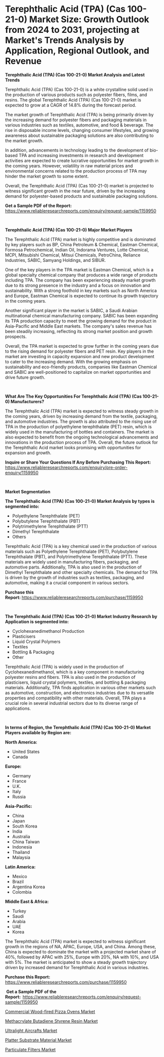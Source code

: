 <p><h1>Terephthalic Acid (TPA) (Cas 100-21-0) Market Size: Growth Outlook from 2024 to 2031, projecting at Market's Trends Analysis by Application, Regional Outlook, and Revenue</h1></p><p><strong>Terephthalic Acid (TPA) (Cas 100-21-0) Market Analysis and Latest Trends</strong></p>
<p><p>Terephthalic Acid (TPA) (Cas 100-21-0) is a white crystalline solid used in the production of various products such as polyester fibers, films, and resins. The global Terephthalic Acid (TPA) (Cas 100-21-0) market is expected to grow at a CAGR of 14.8% during the forecast period. </p><p>The market growth of Terephthalic Acid (TPA) is being primarily driven by the increasing demand for polyester fibers and packaging materials in various industries such as textiles, automotive, and food & beverage. The rise in disposable income levels, changing consumer lifestyles, and growing awareness about sustainable packaging solutions are also contributing to the market growth.</p><p>In addition, advancements in technology leading to the development of bio-based TPA and increasing investments in research and development activities are expected to create lucrative opportunities for market growth in the coming years. However, volatility in raw material prices and environmental concerns related to the production process of TPA may hinder the market growth to some extent.</p><p>Overall, the Terephthalic Acid (TPA) (Cas 100-21-0) market is projected to witness significant growth in the near future, driven by the increasing demand for polyester-based products and sustainable packaging solutions.</p></p>
<p><strong>Get a Sample PDF of the Report:&nbsp;</strong> <a href="https://www.reliableresearchreports.com/enquiry/request-sample/1159950">https://www.reliableresearchreports.com/enquiry/request-sample/1159950</a></p>
<p>&nbsp;</p>
<p><strong>Terephthalic Acid (TPA) (Cas 100-21-0) Major Market Players</strong></p>
<p><p>The Terephthalic Acid (TPA) market is highly competitive and is dominated by key players such as BP, China Petroleum & Chemical, Eastman Chemical, Formosa Petrochemical, Indian Oil, Indorama Ventures, Lotte Chemical, MCPI, Mitsubishi Chemical, Mitsui Chemicals, PetroChina, Reliance Industries, SABIC, Samyang Holdings, and SIBUR.</p><p>One of the key players in the TPA market is Eastman Chemical, which is a global specialty chemical company that produces a wide range of products including TPA. The company has been experiencing steady market growth due to its strong presence in the industry and a focus on innovation and sustainability. With a strong foothold in key markets such as North America and Europe, Eastman Chemical is expected to continue its growth trajectory in the coming years.</p><p>Another significant player in the market is SABIC, a Saudi Arabian multinational chemical manufacturing company. SABIC has been expanding its TPA production capacity to meet the growing demand for the product in Asia-Pacific and Middle East markets. The company's sales revenue has been steadily increasing, reflecting its strong market position and growth prospects.</p><p>Overall, the TPA market is expected to grow further in the coming years due to the rising demand for polyester fibers and PET resin. Key players in the market are investing in capacity expansion and new product development to cater to the increasing demand. With the growing emphasis on sustainability and eco-friendly products, companies like Eastman Chemical and SABIC are well-positioned to capitalize on market opportunities and drive future growth.</p></p>
<p>&nbsp;</p>
<p><strong>What Are The Key Opportunities For Terephthalic Acid (TPA) (Cas 100-21-0) Manufacturers?</strong></p>
<p><p>The Terephthalic Acid (TPA) market is expected to witness steady growth in the coming years, driven by increasing demand from the textile, packaging, and automotive industries. The growth is also attributed to the rising use of TPA in the production of polyethylene terephthalate (PET) resin, which is widely used in the manufacturing of bottles and containers. The market is also expected to benefit from the ongoing technological advancements and innovations in the production process of TPA. Overall, the future outlook for the Terephthalic Acid market looks promising with opportunities for expansion and growth.</p></p>
<p><strong>Inquire or Share Your Questions If Any Before Purchasing This Report:</strong> <a href="https://www.reliableresearchreports.com/enquiry/pre-order-enquiry/1159950">https://www.reliableresearchreports.com/enquiry/pre-order-enquiry/1159950</a></p>
<p>&nbsp;</p>
<p><strong>Market Segmentation</strong></p>
<p><strong>The Terephthalic Acid (TPA) (Cas 100-21-0) Market Analysis by types is segmented into:</strong></p>
<p><ul><li>Polyethylene Terephthalate (PET)</li><li>Polybutylene Terephthalate (PBT)</li><li>Polytrimethylene Terephthalate (PTT)</li><li>Dimethyl Terephthalate</li><li>Others</li></ul></p>
<p><p>Terephthalic Acid (TPA) is a key chemical used in the production of various materials such as Polyethylene Terephthalate (PET), Polybutylene Terephthalate (PBT), and Polytrimethylene Terephthalate (PTT). These materials are widely used in manufacturing fibers, packaging, and automotive parts. Additionally, TPA is also used in the production of Dimethyl Terephthalate and other specialty chemicals. The demand for TPA is driven by the growth of industries such as textiles, packaging, and automotive, making it a crucial component in various sectors.</p></p>
<p><strong>Purchase this Report:&nbsp;</strong><a href="https://www.reliableresearchreports.com/purchase/1159950">https://www.reliableresearchreports.com/purchase/1159950</a></p>
<p>&nbsp;</p>
<p><strong>The Terephthalic Acid (TPA) (Cas 100-21-0) Market Industry Research by Application is segmented into:</strong></p>
<p><ul><li>Cyclohexanedimethanol Production</li><li>Plasticisers</li><li>Liquid Crystal Polymers</li><li>Textiles</li><li>Bottling & Packaging</li><li>Other</li></ul></p>
<p><p>Terephthalic Acid (TPA) is widely used in the production of Cyclohexanedimethanol, which is a key component in manufacturing polyester resins and fibers. TPA is also used in the production of plasticisers, liquid crystal polymers, textiles, and bottling & packaging materials. Additionally, TPA finds application in various other markets such as automotive, construction, and electronics industries due to its versatile properties and compatibility with other materials. Overall, TPA plays a crucial role in several industrial sectors due to its diverse range of applications.</p></p>
<p>&nbsp;</p>
<p><strong>In terms of Region, the Terephthalic Acid (TPA) (Cas 100-21-0) Market Players available by Region are:</strong></p>
<p>
    <p> <strong> North America: </strong>
        <ul>
            <li>United States</li>
            <li>Canada</li>
        </ul>
        </p> 
    <p> <strong> Europe: </strong>
        <ul>
            <li>Germany</li>
            <li>France</li>
            <li>U.K.</li>
            <li>Italy</li>
            <li>Russia</li>
        </ul>
        </p> 
    <p> <strong> Asia-Pacific: </strong>
        <ul>
            <li>China</li>
            <li>Japan</li>
            <li>South Korea</li>
            <li>India</li>
            <li>Australia</li>
            <li>China Taiwan</li>
            <li>Indonesia</li>
            <li>Thailand</li>
            <li>Malaysia</li>
        </ul>
        </p> 
    <p> <strong> Latin America: </strong>
        <ul>
            <li>Mexico</li>
            <li>Brazil</li>
            <li>Argentina Korea</li>
            <li>Colombia</li>
        </ul>
        </p> 
    <p> <strong> Middle East & Africa: </strong>
        <ul>
            <li>Turkey</li>
            <li>Saudi</li>
            <li>Arabia</li>
            <li>UAE</li>
            <li>Korea</li>
        </ul>
    </p>
    </p>
<p><p>The Terephthalic Acid (TPA) market is expected to witness significant growth in the regions of NA, APAC, Europe, USA, and China. Among these, China is expected to dominate the market with a projected market share of 40%, followed by APAC with 25%, Europe with 20%, NA with 10%, and USA with 5%. The market is anticipated to show a steady growth trajectory driven by increased demand for Terephthalic Acid in various industries.</p></p>
<p><strong>Purchase this Report: </strong><a href="https://www.reliableresearchreports.com/purchase/1159950">https://www.reliableresearchreports.com/purchase/1159950</a></p>
<p>&nbsp;<strong>Get a Sample PDF of the Report:&nbsp;&nbsp;</strong><a href="https://www.reliableresearchreports.com/enquiry/request-sample/1159950">https://www.reliableresearchreports.com/enquiry/request-sample/1159950</a></p>
<p><strong></strong></p>
<p><p><a href="https://github.com/rahu1503/Market-Research-Report-List-2/blob/main/commercial-wood-fired-pizza-ovens-market.md">Commercial Wood-fired Pizza Ovens Market</a></p><p><a href="https://issuu.com/reportprime-2/docs/methacrylate-butadiene-styrene-resin-market-size-2">Methacrylate Butadiene Styrene Resin Market</a></p><p><a href="https://medium.com/@bernadetteball666/ultralight-aircrafts-market-insight-market-trends-growth-forecasted-from-2024-to-2031-8aca6883a220">Ultralight Aircrafts Market</a></p><p><a href="https://issuu.com/reportprime-2/docs/platter-substrate-material-market-size-2030.pptx">Platter Substrate Material Market</a></p><p><a href="https://medium.com/@bernadetteball666/particulate-filters-market-analysis-and-sze-forecasted-for-period-from-2024-to-2031-6b28d53b6100">Particulate Filters Market</a></p></p>